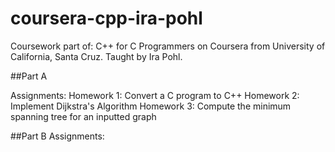 # coursera-cpp-ira-pohl
Coursework part of: C++ for C Programmers on Coursera from University of California, Santa Cruz. 
Taught by Ira Pohl.

##Part A

Assignments:
Homework 1: Convert a C program to C++
Homework 2: Implement Dijkstra's Algorithm
Homework 3: Compute the minimum spanning tree for an inputted graph


##Part B
Assignments:

